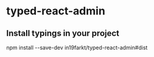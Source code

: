 # typed-react-admin
## Install typings in your project 
npm install --save-dev in19farkt/typed-react-admin#dist